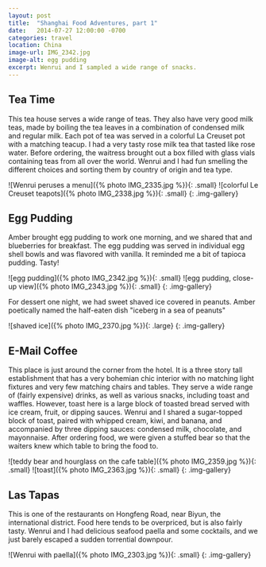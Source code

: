 ```yaml
---
layout: post
title:  "Shanghai Food Adventures, part 1"
date:   2014-07-27 12:00:00 -0700
categories: travel
location: China
image-url: IMG_2342.jpg
image-alt: egg pudding
excerpt: Wenrui and I sampled a wide range of snacks.
---
```

## Tea Time
This tea house serves a wide range of teas. They also have very good milk teas, made by boiling the tea leaves in a combination of condensed milk and regular milk. Each pot of tea was served in a colorful La Creuset pot with a matching teacup. I had a very tasty rose milk tea that tasted like rose water. Before ordering, the waitress brought out a box filled with glass vials containing teas from all over the world. Wenrui and I had fun smelling the different choices and sorting them by country of origin and tea type.

![Wenrui peruses a menu]({% photo IMG_2335.jpg %}){: .small}
![colorful Le Creuset teapots]({% photo IMG_2338.jpg %}){: .small}
{: .img-gallery}

## Egg Pudding

Amber brought egg pudding to work one morning, and we shared that and blueberries for breakfast. The egg pudding was served in individual egg shell bowls and was flavored with vanilla. It reminded me a bit of tapioca pudding. Tasty!

![egg pudding]({% photo IMG_2342.jpg %}){: .small}
![egg pudding, close-up view]({% photo IMG_2343.jpg %}){: .small}
{: .img-gallery}

For dessert one night, we had sweet shaved ice covered in peanuts. Amber poetically named the half-eaten dish "iceberg in a sea of peanuts"

![shaved ice]({% photo IMG_2370.jpg %}){: .large}
{: .img-gallery}

## E-Mail Coffee

This place is just around the corner from the hotel. It is a three story tall establishment that has a very bohemian chic interior with no matching light fixtures and very few matching chairs and tables. They serve a wide range of (fairly expensive) drinks, as well as various snacks, including toast and waffles. However, toast here is a large block of toasted bread served with ice cream, fruit, or dipping sauces. Wenrui and I shared a sugar-topped block of toast, paired with whipped cream, kiwi, and banana, and accompanied by three dipping sauces: condensed milk, chocolate, and mayonnaise. After ordering food, we were given a stuffed bear so that the waiters knew which table to bring the food to.

![teddy bear and hourglass on the cafe table]({% photo IMG_2359.jpg %}){: .small}
![toast]({% photo IMG_2363.jpg %}){: .small}
{: .img-gallery}

## Las Tapas

This is one of the restaurants on Hongfeng Road, near Biyun, the international district. Food here tends to be overpriced, but is also fairly tasty. Wenrui and I had delicious seafood paella and some cocktails, and we just barely escaped a sudden torrential downpour.

![Wenrui with paella]({% photo IMG_2303.jpg %}){: .small}
{: .img-gallery}
